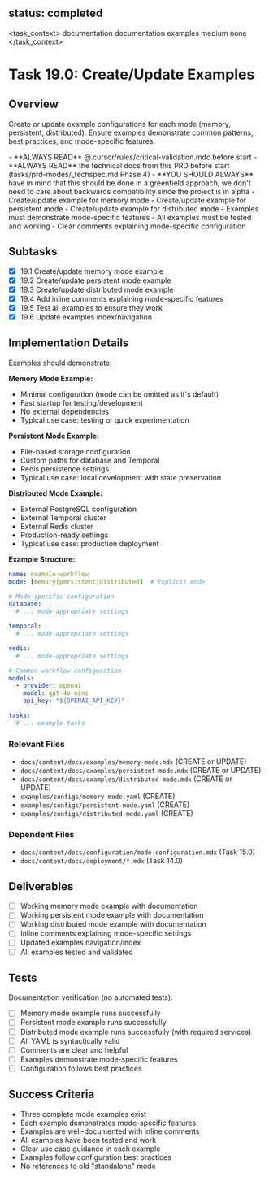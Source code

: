 ## status: completed

<task_context>
<domain>documentation</domain>
<type>documentation</type>
<scope>examples</scope>
<complexity>medium</complexity>
<dependencies>none</dependencies>
</task_context>

# Task 19.0: Create/Update Examples

## Overview

Create or update example configurations for each mode (memory, persistent, distributed). Ensure examples demonstrate common patterns, best practices, and mode-specific features.

<critical>
- **ALWAYS READ** @.cursor/rules/critical-validation.mdc before start
- **ALWAYS READ** the technical docs from this PRD before start (tasks/prd-modes/_techspec.md Phase 4)
- **YOU SHOULD ALWAYS** have in mind that this should be done in a greenfield approach, we don't need to care about backwards compatibility since the project is in alpha
</critical>

<requirements>
- Create/update example for memory mode
- Create/update example for persistent mode
- Create/update example for distributed mode
- Examples must demonstrate mode-specific features
- All examples must be tested and working
- Clear comments explaining mode-specific configuration
</requirements>

## Subtasks

- [x] 19.1 Create/update memory mode example
- [x] 19.2 Create/update persistent mode example
- [x] 19.3 Create/update distributed mode example
- [x] 19.4 Add inline comments explaining mode-specific features
- [x] 19.5 Test all examples to ensure they work
- [x] 19.6 Update examples index/navigation

## Implementation Details

Examples should demonstrate:

**Memory Mode Example:**
- Minimal configuration (mode can be omitted as it's default)
- Fast startup for testing/development
- No external dependencies
- Typical use case: testing or quick experimentation

**Persistent Mode Example:**
- File-based storage configuration
- Custom paths for database and Temporal
- Redis persistence settings
- Typical use case: local development with state preservation

**Distributed Mode Example:**
- External PostgreSQL configuration
- External Temporal cluster
- External Redis cluster
- Production-ready settings
- Typical use case: production deployment

**Example Structure:**
```yaml
name: example-workflow
mode: [memory|persistent|distributed]  # Explicit mode

# Mode-specific configuration
database:
  # ... mode-appropriate settings

temporal:
  # ... mode-appropriate settings

redis:
  # ... mode-appropriate settings

# Common workflow configuration
models:
  - provider: openai
    model: gpt-4o-mini
    api_key: "${OPENAI_API_KEY}"

tasks:
  # ... example tasks
```

### Relevant Files

- `docs/content/docs/examples/memory-mode.mdx` (CREATE or UPDATE)
- `docs/content/docs/examples/persistent-mode.mdx` (CREATE or UPDATE)
- `docs/content/docs/examples/distributed-mode.mdx` (CREATE or UPDATE)
- `examples/configs/memory-mode.yaml` (CREATE)
- `examples/configs/persistent-mode.yaml` (CREATE)
- `examples/configs/distributed-mode.yaml` (CREATE)

### Dependent Files

- `docs/content/docs/configuration/mode-configuration.mdx` (Task 15.0)
- `docs/content/docs/deployment/*.mdx` (Task 14.0)

## Deliverables

- [ ] Working memory mode example with documentation
- [ ] Working persistent mode example with documentation
- [ ] Working distributed mode example with documentation
- [ ] Inline comments explaining mode-specific settings
- [ ] Updated examples navigation/index
- [ ] All examples tested and validated

## Tests

Documentation verification (no automated tests):
- [ ] Memory mode example runs successfully
- [ ] Persistent mode example runs successfully
- [ ] Distributed mode example runs successfully (with required services)
- [ ] All YAML is syntactically valid
- [ ] Comments are clear and helpful
- [ ] Examples demonstrate mode-specific features
- [ ] Configuration follows best practices

## Success Criteria

- Three complete mode examples exist
- Each example demonstrates mode-specific features
- Examples are well-documented with inline comments
- All examples have been tested and work
- Clear use case guidance in each example
- Examples follow configuration best practices
- No references to old "standalone" mode
